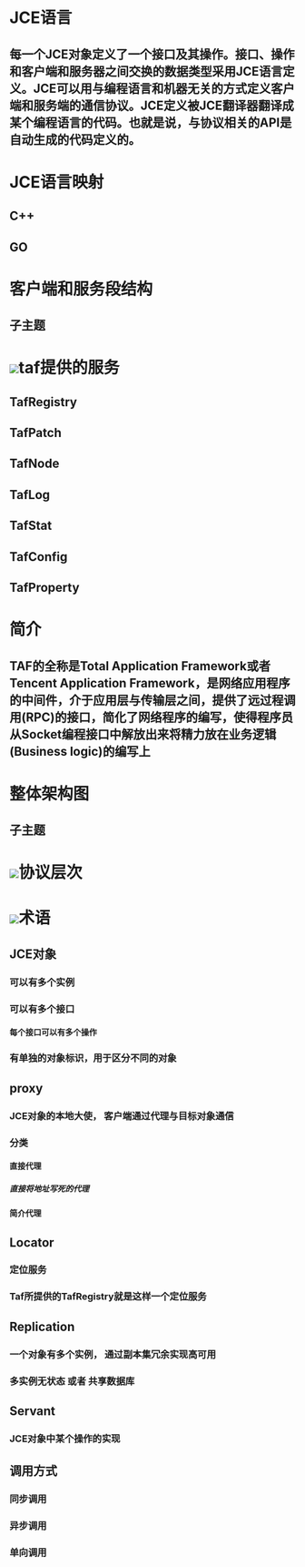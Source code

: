 # JCE语言

## 每一个JCE对象定义了一个接口及其操作。接口、操作和客户端和服务器之间交换的数据类型采用JCE语言定义。JCE可以用与编程语言和机器无关的方式定义客户端和服务端的通信协议。JCE定义被JCE翻译器翻译成某个编程语言的代码。也就是说，与协议相关的API是自动生成的代码定义的。

# JCE语言映射

## C++

## GO

# 客户端和服务段结构

## 子主题

#  ![](https://docimg7.docs.qq.com/image/hOrKwD-A9LrqQ-Y6F7Jflg.png?w=1098&h=664)taf提供的服务

## TafRegistry

## TafPatch

## TafNode

## TafLog

## TafStat

## TafConfig

## TafProperty

# 简介

## TAF的全称是Total Application Framework或者Tencent Application Framework，是网络应用程序的中间件，介于应用层与传输层之间，提供了远过程调用(RPC)的接口，简化了网络程序的编写，使得程序员从Socket编程接口中解放出来将精力放在业务逻辑(Business logic)的编写上

# 整体架构图

## 子主题

#  ![](https://docimg2.docs.qq.com/image/j87-HlwXcvIwPpOKgzEWeA.png?w=729&h=456)协议层次

##   

#  ![](https://docimg5.docs.qq.com/image/kujUlk9VlM45rksg_P1f0A.jpeg?w=209&h=115)术语

## JCE对象

### 可以有多个实例

### 可以有多个接口

#### 每个接口可以有多个操作

### 有单独的对象标识，用于区分不同的对象

## proxy

### JCE对象的本地大使， 客户端通过代理与目标对象通信

### 分类

#### 直接代理

##### 直接将地址写死的代理

#### 简介代理

## Locator

### 定位服务

### Taf所提供的TafRegistry就是这样一个定位服务

## Replication

### 一个对象有多个实例， 通过副本集冗余实现高可用

### 多实例无状态 或者 共享数据库

## Servant

### JCE对象中某个操作的实现

## 调用方式

### 同步调用

### 异步调用

### 单向调用